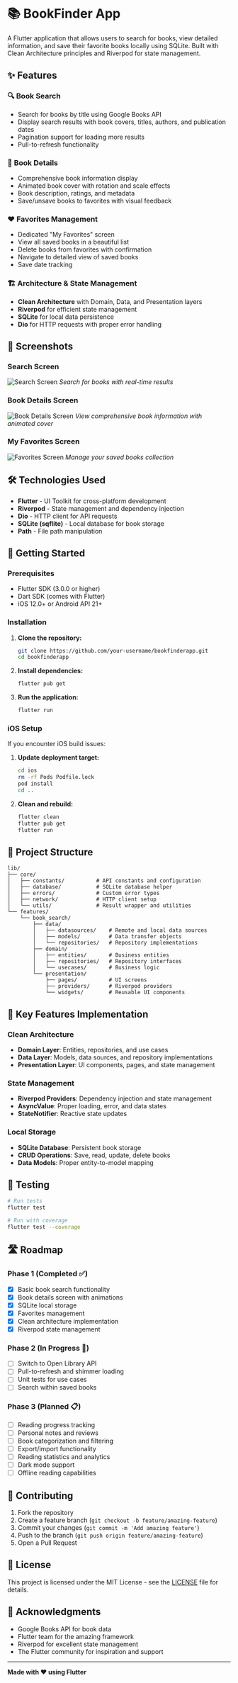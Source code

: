 # 📚 BookFinder App

A Flutter application that allows users to search for books, view detailed information, and save their favorite books locally using SQLite. Built with Clean Architecture principles and Riverpod for state management.

## ✨ Features

### 🔍 **Book Search**
- Search for books by title using Google Books API
- Display search results with book covers, titles, authors, and publication dates
- Pagination support for loading more results
- Pull-to-refresh functionality

### 📖 **Book Details**
- Comprehensive book information display
- Animated book cover with rotation and scale effects
- Book description, ratings, and metadata
- Save/unsave books to favorites with visual feedback

### ❤️ **Favorites Management**
- Dedicated "My Favorites" screen
- View all saved books in a beautiful list
- Delete books from favorites with confirmation
- Navigate to detailed view of saved books
- Save date tracking

### 🏗️ **Architecture & State Management**
- **Clean Architecture** with Domain, Data, and Presentation layers
- **Riverpod** for efficient state management
- **SQLite** for local data persistence
- **Dio** for HTTP requests with proper error handling

## 📸 Screenshots

### Search Screen
![Search Screen](screenshots/search_screen.png)
*Search for books with real-time results*

### Book Details Screen
![Book Details Screen](screenshots/book_details_screen.png)
*View comprehensive book information with animated cover*

### My Favorites Screen
![Favorites Screen](screenshots/favorites_screen.png)
*Manage your saved books collection*

## 🛠️ Technologies Used

- **Flutter** - UI Toolkit for cross-platform development
- **Riverpod** - State management and dependency injection
- **Dio** - HTTP client for API requests
- **SQLite (sqflite)** - Local database for book storage
- **Path** - File path manipulation

## 🚀 Getting Started

### Prerequisites

- Flutter SDK (3.0.0 or higher)
- Dart SDK (comes with Flutter)
- iOS 12.0+ or Android API 21+

### Installation

1. **Clone the repository:**
   ```bash
   git clone https://github.com/your-username/bookfinderapp.git
   cd bookfinderapp
   ```

2. **Install dependencies:**
   ```bash
   flutter pub get
   ```

3. **Run the application:**
   ```bash
   flutter run
   ```

### iOS Setup

If you encounter iOS build issues:

1. **Update deployment target:**
   ```bash
   cd ios
   rm -rf Pods Podfile.lock
   pod install
   cd ..
   ```

2. **Clean and rebuild:**
   ```bash
   flutter clean
   flutter pub get
   flutter run
   ```

## 📁 Project Structure

```
lib/
├── core/
│   ├── constants/          # API constants and configuration
│   ├── database/           # SQLite database helper
│   ├── errors/             # Custom error types
│   ├── network/            # HTTP client setup
│   └── utils/              # Result wrapper and utilities
└── features/
    └── book_search/
        ├── data/
        │   ├── datasources/    # Remote and local data sources
        │   ├── models/         # Data transfer objects
        │   └── repositories/   # Repository implementations
        ├── domain/
        │   ├── entities/       # Business entities
        │   ├── repositories/   # Repository interfaces
        │   └── usecases/       # Business logic
        └── presentation/
            ├── pages/          # UI screens
            ├── providers/      # Riverpod providers
            └── widgets/        # Reusable UI components
```

## 🎯 Key Features Implementation

### Clean Architecture
- **Domain Layer**: Entities, repositories, and use cases
- **Data Layer**: Models, data sources, and repository implementations
- **Presentation Layer**: UI components, pages, and state management

### State Management
- **Riverpod Providers**: Dependency injection and state management
- **AsyncValue**: Proper loading, error, and data states
- **StateNotifier**: Reactive state updates

### Local Storage
- **SQLite Database**: Persistent book storage
- **CRUD Operations**: Save, read, update, delete books
- **Data Models**: Proper entity-to-model mapping

## 🧪 Testing

```bash
# Run tests
flutter test

# Run with coverage
flutter test --coverage
```

## 🛣️ Roadmap

### Phase 1 (Completed ✅)
- [x] Basic book search functionality
- [x] Book details screen with animations
- [x] SQLite local storage
- [x] Favorites management
- [x] Clean architecture implementation
- [x] Riverpod state management

### Phase 2 (In Progress 🚧)
- [ ] Switch to Open Library API
- [ ] Pull-to-refresh and shimmer loading
- [ ] Unit tests for use cases
- [ ] Search within saved books

### Phase 3 (Planned 📋)
- [ ] Reading progress tracking
- [ ] Personal notes and reviews
- [ ] Book categorization and filtering
- [ ] Export/import functionality
- [ ] Reading statistics and analytics
- [ ] Dark mode support
- [ ] Offline reading capabilities

## 🤝 Contributing

1. Fork the repository
2. Create a feature branch (`git checkout -b feature/amazing-feature`)
3. Commit your changes (`git commit -m 'Add amazing feature'`)
4. Push to the branch (`git push origin feature/amazing-feature`)
5. Open a Pull Request

## 📄 License

This project is licensed under the MIT License - see the [LICENSE](LICENSE) file for details.

## 🙏 Acknowledgments

- Google Books API for book data
- Flutter team for the amazing framework
- Riverpod for excellent state management
- The Flutter community for inspiration and support

---

**Made with ❤️ using Flutter**